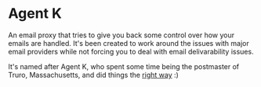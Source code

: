 
Agent K
=======

An email proxy that tries to give you back some control over how your emails are
handled. It's been created to work around the issues with major email providers
while not forcing you to deal with email delivarability issues.

It's named after Agent K, who spent some time being the postmaster of Truro,
Massachusetts, and did things the [right way][mib] :)

[mib]: https://www.youtube.com/watch?v=lr7pyggTmmY
